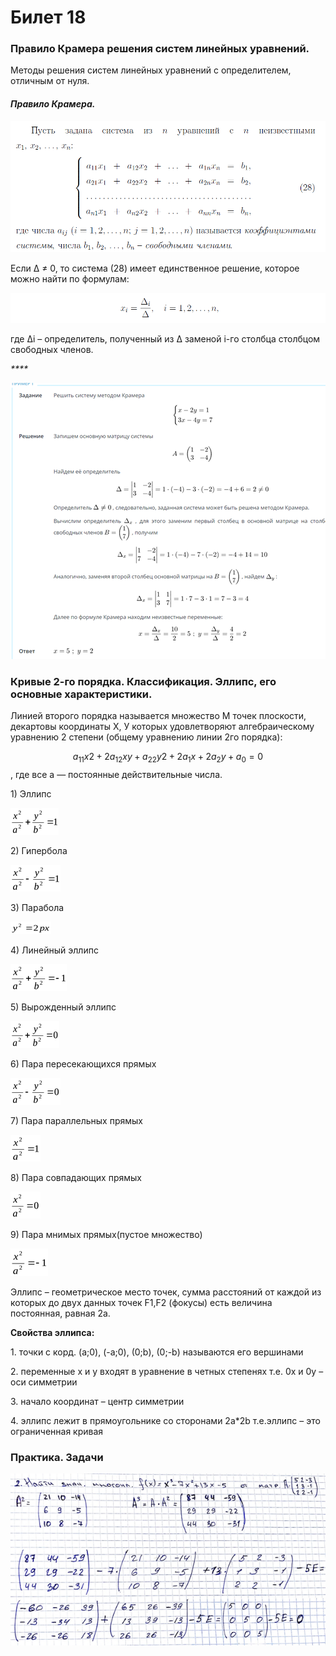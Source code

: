 # Билет 18

### Правило Крамера решения систем линейных уравнений.

Методы решения систем линейных уравнений с определителем, отличным от нуля.

#### _**Правило Крамера.**_

![](<../.gitbook/assets/image (69) (1).png>)

Если Δ ≠ 0, то система (28) имеет единственное решение, которое можно найти по формулам:

![](<../.gitbook/assets/image (11) (1) (1).png>)

&#x20;где ∆i – определитель, полученный из ∆ заменой i-го столбца столбцом свободных членов.

_****_

![](<../.gitbook/assets/image (86).png>)

### Кривые 2-го порядка. Классификация. Эллипс, его основные характеристики.

Линией второго порядка называется множество М точек плоскости, декартовы координаты Х, У которых удовлетворяют алгебраическому уравнению 2 степени (общему уравнению линии 2го порядка):&#x20;

$$а_{11}х2 + 2а_{12}ху + а_{22}y2 + 2a_1x + 2 a_2у + a_0 = 0$$,  где все а — постоянные действительные числа.

1\) Эллипс

![](<../.gitbook/assets/image (89).png>)

2\) Гипербола&#x20;

![](<../.gitbook/assets/image (97).png>)

3\) Парабола&#x20;

![](<../.gitbook/assets/image (9).png>)

4\) Линейный эллипс

![](<../.gitbook/assets/image (66).png>)

5\) Вырожденный эллипс&#x20;

![](<../.gitbook/assets/image (73).png>)

6\) Пара пересекающихся прямых&#x20;

![](<../.gitbook/assets/image (49).png>)

7\) Пара параллельных прямых&#x20;

![](<../.gitbook/assets/image (26).png>)

8\) Пара совпадающих прямых&#x20;

![](<../.gitbook/assets/image (85).png>)

9\) Пара мнимых прямых(пустое множество)&#x20;

&#x20;

![](<../.gitbook/assets/image (59).png>)

Эллипс – геометрическое место точек, сумма расстояний от каждой из которых до двух данных точек F1,F2 (фокусы) есть величина постоянная, равная 2a.

**Свойства эллипса:**

1\. точки с корд. (а;0), (-а;0), (0;b), (0;-b) называются его вершинами

2\. переменные х и у входят в уравнение в четных степенях т.е. 0х и 0у – оси симметрии

3\. начало координат – центр симметрии

4\. эллипс лежит в прямоугольнике со сторонами 2а\*2b т.е.эллипс – это ограниченная кривая

### **Практика. Задачи**

![](<../.gitbook/assets/image (95).png>)
